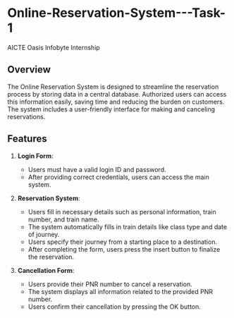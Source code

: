 # Online-Reservation-System---Task-1
AICTE Oasis Infobyte Internship

## Overview
The Online Reservation System is designed to streamline the reservation process by storing data in a central database. Authorized users can access this information easily, saving time and reducing the burden on customers. The system includes a user-friendly interface for making and canceling reservations.

## Features
1. **Login Form**: 
   - Users must have a valid login ID and password.
   - After providing correct credentials, users can access the main system.

2. **Reservation System**:
   - Users fill in necessary details such as personal information, train number, and train name.
   - The system automatically fills in train details like class type and date of journey.
   - Users specify their journey from a starting place to a destination.
   - After completing the form, users press the insert button to finalize the reservation.

3. **Cancellation Form**:
   - Users provide their PNR number to cancel a reservation.
   - The system displays all information related to the provided PNR number.
   - Users confirm their cancellation by pressing the OK button.
